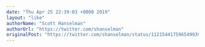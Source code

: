 ```yaml
---
date: "Thu Apr 25 22:39:03 +0000 2019"
layout: "like"
authorName: "Scott Hanselman"
authorUrl: "https://twitter.com/shanselman"
originalPost: "https://twitter.com/shanselman/status/1121544175965499392"
---
```

